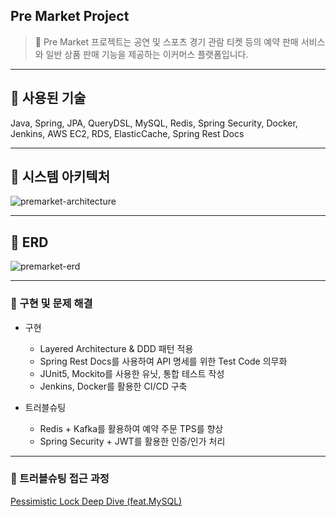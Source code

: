 ## Pre Market Project

> 🎫 Pre Market 프로젝트는 공연 및 스포츠 경기 관람 티켓 등의 예약 판매 서비스와 일반 상품 판매 기능을 제공하는 이커머스 플랫폼입니다.

---

## 🌱 사용된 기술

Java, Spring, JPA, QueryDSL, MySQL, Redis, Spring Security, Docker, Jenkins, AWS EC2, RDS, ElasticCache, Spring Rest
Docs

---

## 🌱 시스템 아키텍처

<img src="https://i.ibb.co/ZYV61xK/premarket-architecture.jpg" alt="premarket-architecture" border="0">

---

## 🌱 ERD

<img src="https://i.ibb.co/mtNQpPL/premarket-erd.png" alt="premarket-erd" border="0">

---

### 🌱 구현 및 문제 해결

- 구현
    - Layered Architecture & DDD 패턴 적용
    - Spring Rest Docs를 사용하여 API 명세를 위한 Test Code 의무화
    - JUnit5, Mockito를 사용한 유닛, 통합 테스트 작성
    - Jenkins, Docker를 활용한 CI/CD 구축


- 트러블슈팅
    - Redis + Kafka를 활용하여 예약 주문 TPS를 향상
    - Spring Security + JWT를 활용한 인증/인가 처리

---

### 🌱 트러블슈팅 접근 과정

[Pessimistic Lock Deep Dive (feat.MySQL)](https://medium.com/@gsy4568/pessimistic-locking-deep-dive-feat-mysql-7fcf90f259f0)
